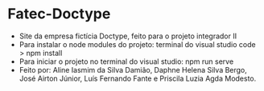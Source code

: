 # Fatec-Doctype
- Site da empresa fictícia Doctype, feito para o projeto integrador II
- Para instalar o node modules do projeto: terminal do visual studio code > npm install
- Para iniciar o projeto no terminal do visual studio: npm run serve
- Feito por: Aline Iasmim da Silva Damião, Daphne Helena Silva Bergo, José Airton Júnior, Luís Fernando Fante e Priscila Luzia Agda Modesto.
